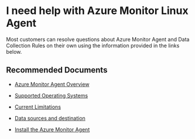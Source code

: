 <properties
  pagetitle="I need help with Azure Monitor Linux Agent"
  service=""
  resource=""
  ms.author="rashmia"
  selfhelptype="Generic"
  supporttopicids="32744128"
  productpesids="17293"
  cloudenvironments="public, fairfax, mooncake, blackforest, ussec, usnat"
  articleid="2cdf711e-d201-4935-9a11-0275004560d8"
  ownershipid="AzureMonitoring_LogAnalytics" />
# I need help with Azure Monitor Linux Agent

Most customers can resolve questions about Azure Monitor Agent and Data Collection Rules on their own using the information provided in the links below.

## **Recommended Documents**

- [Azure Monitor Agent Overview](https://docs.microsoft.com/azure/azure-monitor/platform/azure-monitor-agent-overview?tabs=CLI1%2CCLI2) 
 
- [Supported Operating Systems](https://docs.microsoft.com/azure/azure-monitor/platform/azure-monitor-agent-overview?tabs=CLI1%2CCLI2#supported-operating-systems)
 
- [Current Limitations](https://docs.microsoft.com/azure/azure-monitor/platform/azure-monitor-agent-overview?tabs=CLI1%2CCLI2#current-limitations)
 
- [Data sources and destination](https://docs.microsoft.com/azure/azure-monitor/platform/azure-monitor-agent-overview?tabs=CLI1%2CCLI2#data-sources-and-destinations)
 
- [Install the Azure Monitor Agent](https://docs.microsoft.com/azure/azure-monitor/platform/azure-monitor-agent-overview?tabs=CLI1%2CCLI2#install-the-azure-monitor-agent)

